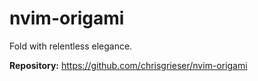 # nvim-origami

Fold with relentless elegance.

**Repository:** <https://github.com/chrisgrieser/nvim-origami>
